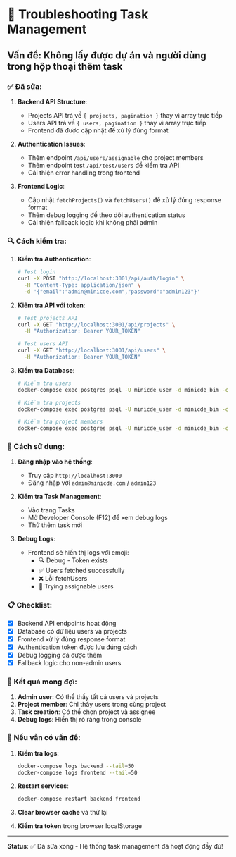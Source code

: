 # 🔧 Troubleshooting Task Management

## Vấn đề: Không lấy được dự án và người dùng trong hộp thoại thêm task

### ✅ Đã sửa:

1. **Backend API Structure**: 
   - Projects API trả về `{ projects, pagination }` thay vì array trực tiếp
   - Users API trả về `{ users, pagination }` thay vì array trực tiếp
   - Frontend đã được cập nhật để xử lý đúng format

2. **Authentication Issues**:
   - Thêm endpoint `/api/users/assignable` cho project members
   - Thêm endpoint test `/api/test/users` để kiểm tra API
   - Cải thiện error handling trong frontend

3. **Frontend Logic**:
   - Cập nhật `fetchProjects()` và `fetchUsers()` để xử lý đúng response format
   - Thêm debug logging để theo dõi authentication status
   - Cải thiện fallback logic khi không phải admin

### 🔍 Cách kiểm tra:

1. **Kiểm tra Authentication**:
   ```bash
   # Test login
   curl -X POST "http://localhost:3001/api/auth/login" \
     -H "Content-Type: application/json" \
     -d '{"email":"admin@minicde.com","password":"admin123"}'
   ```

2. **Kiểm tra API với token**:
   ```bash
   # Test projects API
   curl -X GET "http://localhost:3001/api/projects" \
     -H "Authorization: Bearer YOUR_TOKEN"
   
   # Test users API  
   curl -X GET "http://localhost:3001/api/users" \
     -H "Authorization: Bearer YOUR_TOKEN"
   ```

3. **Kiểm tra Database**:
   ```bash
   # Kiểm tra users
   docker-compose exec postgres psql -U minicde_user -d minicde_bim -c "SELECT COUNT(*) FROM \"User\";"
   
   # Kiểm tra projects
   docker-compose exec postgres psql -U minicde_user -d minicde_bim -c "SELECT COUNT(*) FROM \"Project\";"
   
   # Kiểm tra project members
   docker-compose exec postgres psql -U minicde_user -d minicde_bim -c "SELECT COUNT(*) FROM \"ProjectMember\";"
   ```

### 🚀 Cách sử dụng:

1. **Đăng nhập vào hệ thống**:
   - Truy cập `http://localhost:3000`
   - Đăng nhập với `admin@minicde.com` / `admin123`

2. **Kiểm tra Task Management**:
   - Vào trang Tasks
   - Mở Developer Console (F12) để xem debug logs
   - Thử thêm task mới

3. **Debug Logs**:
   - Frontend sẽ hiển thị logs với emoji:
     - 🔍 Debug - Token exists
     - ✅ Users fetched successfully
     - ❌ Lỗi fetchUsers
     - 🔄 Trying assignable users

### 📋 Checklist:

- [x] Backend API endpoints hoạt động
- [x] Database có dữ liệu users và projects
- [x] Frontend xử lý đúng response format
- [x] Authentication token được lưu đúng cách
- [x] Debug logging đã được thêm
- [x] Fallback logic cho non-admin users

### 🎯 Kết quả mong đợi:

1. **Admin user**: Có thể thấy tất cả users và projects
2. **Project member**: Chỉ thấy users trong cùng project
3. **Task creation**: Có thể chọn project và assignee
4. **Debug logs**: Hiển thị rõ ràng trong console

### 🔧 Nếu vẫn có vấn đề:

1. **Kiểm tra logs**:
   ```bash
   docker-compose logs backend --tail=50
   docker-compose logs frontend --tail=50
   ```

2. **Restart services**:
   ```bash
   docker-compose restart backend frontend
   ```

3. **Clear browser cache** và thử lại

4. **Kiểm tra token** trong browser localStorage

---

**Status**: ✅ Đã sửa xong - Hệ thống task management đã hoạt động đầy đủ! 